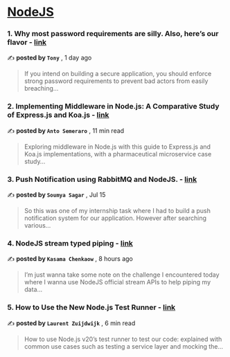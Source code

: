 
<h1><a href=https://medium.com/tag/nodejs/recommended target="_blank" rel="noopener noreferrer">NodeJS</a></h1>
<h3>1. Why most password requirements are silly. Also, here’s our flavor - <a href=https://medium.com/@tony.infisical/password-requirements-are-still-confusing-in-2023-also-heres-our-flavor-44ce03a3255c?source=tag_recommended_feed---------0-84----------nodejs----------f9de5d9b_4f6b_485b_9714_35c0d65c10a1------- target="_blank" rel="noopener noreferrer">link</a></h3>

✍️ **posted by `Tony`** <date> , 1 day ago</date>

<blockquote>If you intend on building a secure application, you should enforce strong password requirements to prevent bad actors from easily breaching…</blockquote>

<h3>2. Implementing Middleware in Node.js: A Comparative Study of Express.js and Koa.js - <a href=https://medium.com/bitsrc/implementing-middleware-in-node-js-a-comparative-study-of-express-js-and-koa-js-a93f2ebd867c?source=tag_recommended_feed---------1-107----------nodejs----------f9de5d9b_4f6b_485b_9714_35c0d65c10a1------- target="_blank" rel="noopener noreferrer">link</a></h3>

✍️ **posted by `Anto Semeraro`** <date> , 11 min read</date>

<blockquote>Exploring middleware in Node.js with this guide to Express.js and Koa.js implementations, with a pharmaceutical microservice case study…</blockquote>

<h3>3. Push Notification using RabbitMQ and NodeJS. - <a href=https://medium.com/@sysagar07/push-notification-using-rabbitmq-and-nodejs-276ff73433c2?source=tag_recommended_feed---------2-85----------nodejs----------f9de5d9b_4f6b_485b_9714_35c0d65c10a1------- target="_blank" rel="noopener noreferrer">link</a></h3>

✍️ **posted by `Soumya Sagar`** <date> , Jul 15</date>

<blockquote>So this was one of my internship task where I had to build a push notification system for our application. However after searching various…</blockquote>

<h3>4. NodeJS stream typed piping - <a href=https://medium.com/@kasama-chenkaow/nodejs-stream-typed-piping-899d36c8734d?source=tag_recommended_feed---------3-84----------nodejs----------f9de5d9b_4f6b_485b_9714_35c0d65c10a1------- target="_blank" rel="noopener noreferrer">link</a></h3>

✍️ **posted by `Kasama Chenkaow`** <date> , 8 hours ago</date>

<blockquote>I’m just wanna take some note on the challenge I encountered today where I wanna use NodeJS official stream APIs to help piping my data…</blockquote>

<h3>5. How to Use the New Node.js Test Runner - <a href=https://medium.com/bitsrc/how-to-use-the-new-node-js-test-runner-3a347289732?source=tag_recommended_feed---------4-107----------nodejs----------f9de5d9b_4f6b_485b_9714_35c0d65c10a1------- target="_blank" rel="noopener noreferrer">link</a></h3>

✍️ **posted by `Laurent Zuijdwijk`** <date> , 6 min read</date>

<blockquote>How to use Node.js v20’s test runner to test our code: explained with common use cases such as testing a service layer and mocking the…</blockquote>

